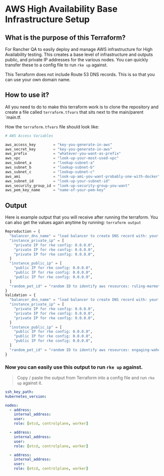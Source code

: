 # AWS High Availability Base Infrastructure Setup

## What is the purpose of this Terraform?
For Rancher QA to easily deploy and manage AWS infrastructure for High Availability testing. This creates a base level of infrastructure and outputs public, and private IP addresses for the various nodes. You can quickly transfer these to a config file to run `rke up` against.


This Terraform does not include Route 53 DNS records. This is so that you can use your own domain name.

## How to use it?

All you need to do to make this terraform work is to clone the repository and create a file called `terraform.tfvars` that sits next to the main/parent `main.tf. 

How the `terraform.tfvars` file should look like:

```tf
# AWS Access Variables

aws_access_key        = "key-you-generate-in-aws"
aws_secret_key        = "key-you-generate-in-aws"
aws_prefix            = "whatever-you-want-as-prefix"
aws_vpc               = "look-up-your-most-used-vpc"
aws_subnet_a          = "lookup-subnet-a"
aws_subnet_b          = "lookup-subnet-b"
aws_subnet_c          = "lookup-subnet-c"
aws_ami               = "look-up-ami-you-want-probably-one-with-docker"
aws_subnet_id         = "look-up-your-subnet-id"
aws_security_group_id = "look-up-security-group-you-want"
aws_pem_key_name      = "name-of-your-pem-key"

```

## Output

Here is example output that you will receive after running the terraform. You can also get the values again anytime by running: `terraform output`

```tf
Reproduction = {
  "balancer_dns_name" = "load balancer to create DNS record with: your-nlb-dns.com"
  "instance_private_ip" = [
    "private IP for rke config: 0.0.0.0",
    "private IP for rke config: 0.0.0.0",
    "private IP for rke config: 0.0.0.0",
  ]
  "instance_public_ip" = [
    "public IP for rke config: 0.0.0.0",
    "public IP for rke config: 0.0.0.0",
    "public IP for rke config: 0.0.0.0",
  ]
  "random_pet_id" = "random ID to identify aws resources: ruling-marmot"
}
Validation = {
  "balancer_dns_name" = "load balancer to create DNS record with: your-nlb-dns.com"
  "instance_private_ip" = [
    "private IP for rke config: 0.0.0.0",
    "private IP for rke config: 0.0.0.0",
    "private IP for rke config: 0.0.0.0",
  ]
  "instance_public_ip" = [
    "public IP for rke config: 0.0.0.0",
    "public IP for rke config: 0.0.0.0",
    "public IP for rke config: 0.0.0.0",
  ]
  "random_pet_id" = "random ID to identify aws resources: engaging-wahoo"
}
```

### Now you can easily use this output to run `rke up` against.

>Copy / paste the output from Terraform into a config file and run `rke up` against it.

```yaml
ssh_key_path:
kubernetes_version:

nodes:
  - address:
    internal_address:
    user:
    role: [etcd, controlplane, worker]

  - address:
    internal_address:
    user:
    role: [etcd, controlplane, worker]

  - address:
    internal_address:
    user: 
    role: [etcd, controlplane, worker]
```